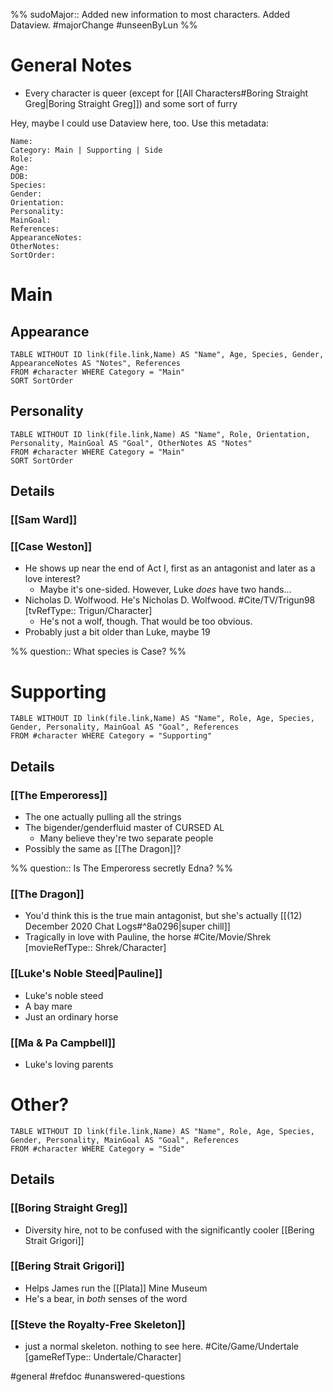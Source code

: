 %%
sudoMajor:: Added new information to most characters. Added Dataview.
#majorChange #unseenByLun 
%%

# General Notes
- Every character is queer (except for [[All Characters#Boring Straight Greg|Boring Straight Greg]]) and some sort of furry

Hey, maybe I could use Dataview here, too. Use this metadata:

```
Name:
Category: Main | Supporting | Side
Role:
Age:
DOB:
Species:
Gender:
Orientation:
Personality:
MainGoal:
References:
AppearanceNotes:
OtherNotes:
SortOrder:
```

# Main
## Appearance
```dataview
TABLE WITHOUT ID link(file.link,Name) AS "Name", Age, Species, Gender, AppearanceNotes AS "Notes", References
FROM #character WHERE Category = "Main"
SORT SortOrder
```

## Personality
```dataview
TABLE WITHOUT ID link(file.link,Name) AS "Name", Role, Orientation, Personality, MainGoal AS "Goal", OtherNotes AS "Notes"
FROM #character WHERE Category = "Main"
SORT SortOrder
```

## Details
### [[Sam Ward]]


### [[Case Weston]]
- He shows up near the end of Act I, first as an antagonist and later as a love interest?
	- Maybe it's one-sided. However, Luke *does* have two hands...
- Nicholas D. Wolfwood. He's Nicholas D. Wolfwood. #Cite/TV/Trigun98 [tvRefType:: Trigun/Character]
	- He's not a wolf, though. That would be too obvious.
- Probably just a bit older than Luke, maybe 19

%%
question:: What species is Case?
%%

# Supporting
```dataview
TABLE WITHOUT ID link(file.link,Name) AS "Name", Role, Age, Species, Gender, Personality, MainGoal AS "Goal", References
FROM #character WHERE Category = "Supporting"
```

## Details
### [[The Emperoress]]
- The one actually pulling all the strings
- The bigender/genderfluid master of CURSED AL
	- Many believe they're two separate people
- Possibly the same as [[The Dragon]]?

%%
question:: Is The Emperoress secretly Edna?
%%

### [[The Dragon]]
- You'd think this is the true main antagonist, but she's actually [[(12) December 2020 Chat Logs#^8a0296|super chill]]
- Tragically in love with Pauline, the horse #Cite/Movie/Shrek [movieRefType:: Shrek/Character]

### [[Luke's Noble Steed|Pauline]]
- Luke's noble steed
- A bay mare
- Just an ordinary horse

### [[Ma & Pa Campbell]]
- Luke's loving parents

# Other?
```dataview
TABLE WITHOUT ID link(file.link,Name) AS "Name", Role, Age, Species, Gender, Personality, MainGoal AS "Goal", References
FROM #character WHERE Category = "Side"
```
## Details
### [[Boring Straight Greg]]
- Diversity hire, not to be confused with the significantly cooler [[Bering Strait Grigori]]

### [[Bering Strait Grigori]]
- Helps James run the [[Plata]] Mine Museum
- He's a bear, in *both* senses of the word

### [[Steve the Royalty-Free Skeleton]]
- just a normal skeleton. nothing to see here. #Cite/Game/Undertale [gameRefType:: Undertale/Character]

#general #refdoc #unanswered-questions